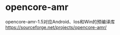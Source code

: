 # opencore-amr
opencore-amr-1.5对应Android、Ios和Win的预编译库 https://sourceforge.net/projects/opencore-amr/
